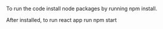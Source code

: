 To run the code install node packages by running npm install. 

After installed, to run react app run npm start

